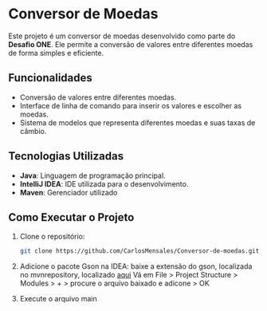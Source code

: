 # Conversor de Moedas

Este projeto é um conversor de moedas desenvolvido como parte do **Desafio ONE**. Ele permite a conversão de valores entre diferentes moedas de forma simples e eficiente.

## Funcionalidades

- Conversão de valores entre diferentes moedas.
- Interface de linha de comando para inserir os valores e escolher as moedas.
- Sistema de modelos que representa diferentes moedas e suas taxas de câmbio.

## Tecnologias Utilizadas

- **Java**: Linguagem de programação principal.
- **IntelliJ IDEA**: IDE utilizada para o desenvolvimento.
- **Maven**: Gerenciador utilizado

## Como Executar o Projeto

1. Clone o repositório:
   ```bash
   git clone https://github.com/CarlosMensales/Conversor-de-moedas.git
   ```
   
3. Adicione o pacote Gson na IDEA:
   baixe a extensão do gson, localizada no mvnrepository, localizado [aqui](https://mvnrepository.com/artifact/com.google.code.gson/gson)
   Vá em File > Project Structure > Modules > + > procure o arquivo baixado e adicone > OK
4. Execute o arquivo main
